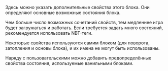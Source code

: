 Здесь можно указать дополнительные свойства этого блока. Они определяют основные возможные состояния блока.

Чем больше число возможных сочетаний свойств, тем медленнее игра будет загружаться и работать.
Если требуется задать много состояний, рекомендуется использовать NBT-теги.

Некоторые свойства используются самим блоком (для поворота, затопления и основы блока), и их имена не могут быть использованы.

Наряду с пользовательскими можно добавить предопределённые свойства состояния, используемые ванильными блоками.
